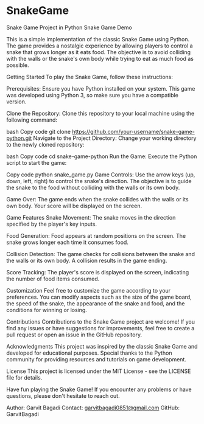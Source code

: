 # SnakeGame
Snake Game Project in Python
Snake Game Demo

This is a simple implementation of the classic Snake Game using Python. The game provides a nostalgic experience by allowing players to control a snake that grows longer as it eats food. The objective is to avoid colliding with the walls or the snake's own body while trying to eat as much food as possible.

Getting Started
To play the Snake Game, follow these instructions:

Prerequisites: Ensure you have Python installed on your system. This game was developed using Python 3, so make sure you have a compatible version.

Clone the Repository: Clone this repository to your local machine using the following command:

bash
Copy code
git clone https://github.com/your-username/snake-game-python.git
Navigate to the Project Directory: Change your working directory to the newly cloned repository:

bash
Copy code
cd snake-game-python
Run the Game: Execute the Python script to start the game:

Copy code
python snake_game.py
Game Controls: Use the arrow keys (up, down, left, right) to control the snake's direction. The objective is to guide the snake to the food without colliding with the walls or its own body.

Game Over: The game ends when the snake collides with the walls or its own body. Your score will be displayed on the screen.

Game Features
Snake Movement: The snake moves in the direction specified by the player's key inputs.

Food Generation: Food appears at random positions on the screen. The snake grows longer each time it consumes food.

Collision Detection: The game checks for collisions between the snake and the walls or its own body. A collision results in the game ending.

Score Tracking: The player's score is displayed on the screen, indicating the number of food items consumed.

Customization
Feel free to customize the game according to your preferences. You can modify aspects such as the size of the game board, the speed of the snake, the appearance of the snake and food, and the conditions for winning or losing.

Contributions
Contributions to the Snake Game project are welcome! If you find any issues or have suggestions for improvements, feel free to create a pull request or open an issue in the GitHub repository.

Acknowledgments
This project was inspired by the classic Snake Game and developed for educational purposes. Special thanks to the Python community for providing resources and tutorials on game development.

License
This project is licensed under the MIT License - see the LICENSE file for details.

Have fun playing the Snake Game! If you encounter any problems or have questions, please don't hesitate to reach out.

Author: Garvit Bagadi
Contact: garvitbagadi0851@gmail.com
GitHub: GarvitBagadi
